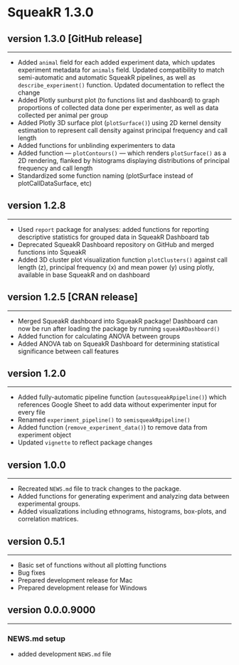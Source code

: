# SqueakR 1.3.0

## version 1.3.0 [GitHub release]

---

* Added `animal` field for each added experiment data, which updates experiment
  metadata for `animals` field. Updated compatibility to match semi-automatic and
  automatic SqueakR pipelines, as well as `describe_experiment()` function. Updated
  documentation to reflect the change
* Added Plotly sunburst plot (to functions list and dashboard) to graph
  proportions of collected data done per experimenter, as well as data collected
  per animal per group
* Added Plotly 3D surface plot (`plotSurface()`) using 2D kernel density estimation to represent 
  call density against principal frequency and call length
* Added functions for unblinding experimenters to data
* Added function — `plotContours()` — which renders `plotSurface()` as a 2D rendering, flanked by
  histograms displaying distributions of principal frequency and call length
* Standardized some function naming (plotSurface instead of plotCallDataSurface, etc)

## version 1.2.8

---

* Used `report` package for analyses: added functions for reporting descriptive
  statistics for grouped data in SqueakR Dashboard tab
* Deprecated SqueakR Dashboard repository on GitHub and merged functions into
  SqueakR
* Added 3D cluster plot visualization function `plotClusters()` against call
  length (z), principal frequency (x) and mean power (y) using plotly, available
  in base SqueakR and on dashboard

## version 1.2.5 [CRAN release]

---

* Merged SqueakR dashboard into SqueakR package! Dashboard can now be run after
  loading the package by running `squeakRDashboard()`
* Added function for calculating ANOVA between groups
* Added ANOVA tab on SqueakR Dashboard for determining statistical significance
  between call features

## version 1.2.0

---

* Added fully-automatic pipeline function (`autosqueakRpipeline()`) which references
  Google Sheet to add data without experimenter input for every file
* Renamed `experiment_pipeline()` to `semisqueakRpipeline()`
* Added function (`remove_experiment_data()`) to remove data from experiment object
* Updated `vignette` to reflect package changes

## version 1.0.0

---

* Recreated `NEWS.md` file to track changes to the package.
* Added functions for generating experiment and analyzing data between experimental groups.
* Added visualizations including ethnograms, histograms, box-plots, and correlation matrices.

## version 0.5.1

---

- Basic set of functions without all plotting functions
- Bug fixes
- Prepared development release for Mac
- Prepared development release for Windows


## version 0.0.0.9000

---

### NEWS.md setup

- added development `NEWS.md` file
